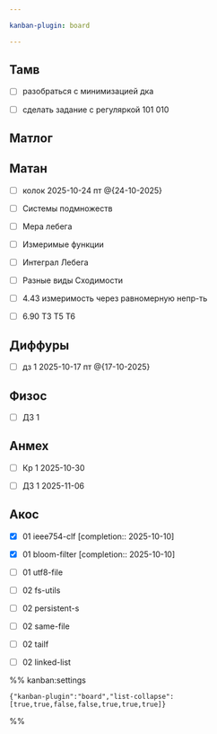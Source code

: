 ```yaml
---

kanban-plugin: board

---
```


## Тамв

- [ ] разобраться с минимизацией дка
- [ ] сделать задание с регуляркой 101 010


## Матлог



## Матан

- [ ] колок 2025-10-24 пт @{24-10-2025}
- [ ] Системы подмножеств
- [ ] Мера лебега
- [ ] Измеримые функции
- [ ] Интеграл Лебега
- [ ] Разные виды Сходимости
- [ ] 4.43 измеримость через равномерную непр-ть
- [ ] 6.90 T3 T5 T6


## Диффуры

- [ ] дз 1 2025-10-17 пт @{17-10-2025}


## Физос

- [ ] ДЗ 1


## Анмех

- [ ] Кр 1 2025-10-30
- [ ] ДЗ 1 2025-11-06


## Акос

- [x] 01 ieee754-clf  [completion:: 2025-10-10]
- [x] 01 bloom-filter  [completion:: 2025-10-10]
- [ ] 01 utf8-file
- [ ] 02 fs-utils
- [ ] 02 persistent-s
- [ ] 02 same-file
- [ ] 02 tailf
- [ ] 02 linked-list




%% kanban:settings
```
{"kanban-plugin":"board","list-collapse":[true,true,false,false,true,true,true]}
```
%%